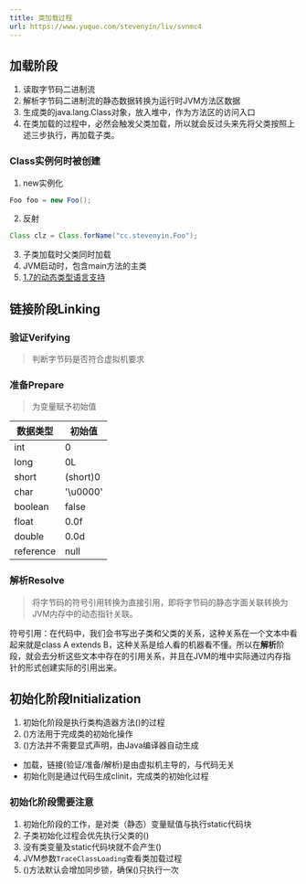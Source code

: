 ```yaml
---
title: 类加载过程
url: https://www.yuque.com/stevenyin/liv/svnmc4
---
```


<a name="NwST8"></a>

## 加载阶段

1. 读取字节码二进制流
2. 解析字节码二进制流的静态数据转换为运行时JVM方法区数据
3. 生成类的java.lang.Class对象，放入堆中，作为方法区的访问入口
4. 在类加载的过程中，必然会触发父类加载，所以就会反过头来先将父类按照上述三步执行，再加载子类。 <a name="vrYqS"></a>

### Class实例何时被创建

1. new实例化

```java
Foo foo = new Foo();
```

2. 反射

```java
Class clz = Class.forName("cc.stevenyin.Foo");
```

3. 子类加载时父类同时加载
4. JVM启动时，包含main方法的主类
5. [1.7的动态类型语言支持](https://www.infoq.cn/article/jdk-dynamically-typed-language) <a name="d11S0"></a>

## 链接阶段Linking

<a name="Qm7DW"></a>

### 验证Verifying

> 判断字节码是否符合虚拟机要求

<a name="M0N6X"></a>

### 准备Prepare

> 为变量赋予初始值

| 数据类型 | 初始值 |
| --- | --- |
| int | 0 |
| long | 0L |
| short | (short)0 |
| char | '\u0000' |
| boolean | false |
| float | 0.0f |
| double | 0.0d |
| reference | null |

<a name="hHjGC"></a>

### 解析Resolve

> 将字节码的符号引用转换为直接引用，即将字节码的静态字面关联转换为JVM内存中的动态指针关联。

符号引用：在代码中，我们会书写出子类和父类的关系，这种关系在一个文本中看起来就是class A extends B，这种关系是给人看的机器看不懂。所以在**解析**阶段，就会去分析这些文本中存在的引用关系，并且在JVM的堆中实际通过内存指针的形式创建实际的引用出来。 <a name="AOzTD"></a>

## 初始化阶段Initialization

1. 初始化阶段是执行类构造器方法<clinit>()的过程
2. <clinit>()方法用于完成类的初始化操作
3. <clinit>()方法并不需要显式声明，由Java编译器自动生成

- 加载，链接(验证/准备/解析)是由虚拟机主导的，与代码无关
- 初始化则是通过代码生成clinit，完成类的初始化过程 <a name="cYrua"></a>

### 初始化阶段需要注意

1. 初始化阶段的工作，是对类（静态）变量赋值与执行static代码块
2. 子类初始化过程会优先执行父类的<clinit>()
3. 没有类变量及static代码块就不会产生<clinit>()
4. JVM参数`TraceClassLoading`查看类加载过程
5. <clinit>()方法默认会增加同步锁，确保<clinit>()只执行一次

